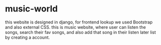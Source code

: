 # music-world
this website is designed in django, for frontend lookup we used Bootstrap and also external CSS.
this is music website, where user can listen the songs, search their fav songs, and also add that song in their listen later list by creating a account.

